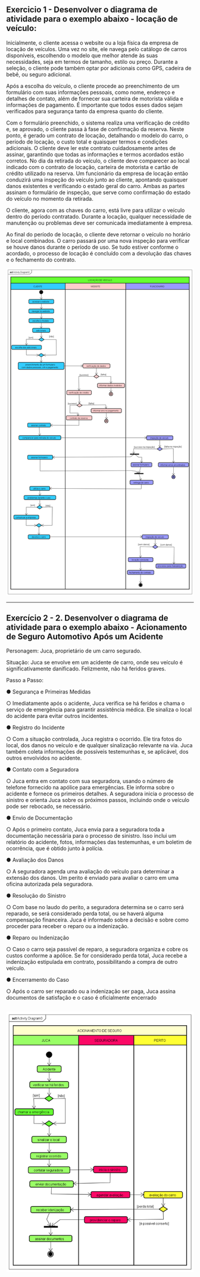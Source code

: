 ## Exercicio 1 - Desenvolver o diagrama de atividade para o exemplo abaixo - locação de veículo:

Inicialmente, o cliente acessa o website ou a loja física da empresa de locação de veículos. Uma vez no site, ele navega pelo catálogo de carros disponíveis, escolhendo o modelo que melhor atende às suas necessidades, seja em termos de tamanho, estilo ou preço. Durante a seleção, o cliente pode também optar por adicionais como GPS, cadeira de bebê, ou seguro adicional.

Após a escolha do veículo, o cliente procede ao preenchimento de um formulário com suas informações pessoais, como nome, endereço e detalhes de contato, além de fornecer sua carteira de motorista válida e informações de pagamento. É importante que todos esses dados sejam verificados para segurança tanto da empresa quanto do cliente.

Com o formulário preenchido, o sistema realiza uma verificação de crédito e, se aprovado, o cliente passa à fase de confirmação da reserva. Neste ponto, é gerado um contrato de locação, detalhando o modelo do carro, o período de locação, o custo total e quaisquer termos e condições adicionais. O cliente deve ler este contrato cuidadosamente antes de assinar, garantindo que todas as informações e termos acordados estão corretos.
No dia da retirada do veículo, o cliente deve comparecer ao local indicado com o contrato de locação, carteira de motorista e cartão de crédito utilizado na reserva. Um funcionário da empresa de locação então conduzirá uma inspeção do veículo junto ao cliente, apontando quaisquer danos existentes e verificando o estado geral do carro. Ambas as partes assinam o formulário de inspeção, que serve como confirmação do estado do veículo no momento da retirada.

O cliente, agora com as chaves do carro, está livre para utilizar o veículo dentro do período contratado. Durante a locação, qualquer necessidade de manutenção ou problemas deve ser comunicada imediatamente à empresa.

Ao final do período de locação, o cliente deve retornar o veículo no horário e local combinados. O carro passará por uma nova inspeção para verificar se houve danos durante o período de uso. Se tudo estiver conforme o acordado, o processo de locação é concluído com a devolução das chaves e o fechamento do contrato.

![diagramas](https://github.com/vanessacezarn/3_Semestre/blob/ce8984231a6bec94ce1630b039b22e788961e942/Engenharia%20e%20Requisitos%20de%20Software/imagens/aula_10/exerc01.png)

---

## Exercício 2 - 2.	Desenvolver o diagrama de atividade para o exemplo abaixo - Acionamento de Seguro Automotivo Após um Acidente

Personagem: Juca, proprietário de um carro segurado.

Situação: Juca se envolve em um acidente de carro, onde seu veículo é significativamente danificado. Felizmente, não há feridos graves.

Passo a Passo:

●	Segurança e Primeiras Medidas

  ○	Imediatamente após o acidente, Juca verifica se há feridos e chama o serviço de emergência para garantir assistência médica. Ele sinaliza o local do acidente para evitar outros incidentes.
  
●	Registro do Incidente

  ○	Com a situação controlada, Juca registra o ocorrido. Ele tira fotos do local, dos danos no veículo e de qualquer sinalização relevante na via. Juca também coleta informações de possíveis testemunhas e, se aplicável, dos outros envolvidos no acidente.

●	Contato com a Seguradora

  ○	Juca entra em contato com sua seguradora, usando o número de telefone fornecido na apólice para emergências. Ele informa sobre o acidente e fornece os primeiros detalhes. A seguradora inicia o processo de sinistro e orienta Juca sobre os próximos passos, incluindo onde o veículo pode ser rebocado, se necessário.

●	Envio de Documentação

  ○	Após o primeiro contato, Juca envia para a seguradora toda a documentação necessária para o processo de sinistro. Isso inclui um relatório do acidente, fotos, informações das testemunhas, e um boletim de ocorrência, que é obtido junto à polícia.

●	Avaliação dos Danos

  ○	A seguradora agenda uma avaliação do veículo para determinar a extensão dos danos. Um perito é enviado para avaliar o carro em uma oficina autorizada pela seguradora.

●	Resolução do Sinistro

  ○	Com base no laudo do perito, a seguradora determina se o carro será reparado, se será considerado perda total, ou se haverá alguma compensação financeira. Juca é informado sobre a decisão e sobre como proceder para receber o reparo ou a indenização.

●	Reparo ou Indenização

  ○	Caso o carro seja passível de reparo, a seguradora organiza e cobre os custos conforme a apólice. Se for considerado perda total, Juca recebe a indenização estipulada em contrato, possibilitando a compra de outro veículo.

●	Encerramento do Caso

  ○	Após o carro ser reparado ou a indenização ser paga, Juca assina documentos de satisfação e o caso é oficialmente encerrado

![diagramas](https://github.com/vanessacezarn/3_Semestre/blob/d3c4e2a24bf319d68aa7309ab75d77eecb34b6ab/Engenharia%20e%20Requisitos%20de%20Software/imagens/aula_10/exercicio02.png)
---






